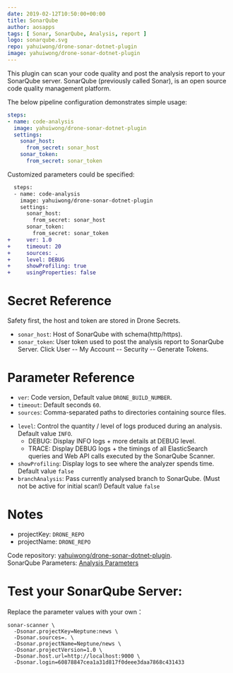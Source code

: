 ```yaml
---
date: 2019-02-12T10:50:00+00:00
title: SonarQube
author: aosapps
tags: [ Sonar, SonarQube, Analysis, report ]
logo: sonarqube.svg
repo: yahuiwong/drone-sonar-dotnet-plugin
image: yahuiwong/drone-sonar-dotnet-plugin
---
```


This plugin can scan your code quality and post the analysis report to your SonarQube server. SonarQube (previously called Sonar), is an open source code quality management platform.

The below pipeline configuration demonstrates simple usage:

```yaml
steps:
- name: code-analysis
  image: yahuiwong/drone-sonar-dotnet-plugin
  settings:
    sonar_host:
      from_secret: sonar_host
    sonar_token:
      from_secret: sonar_token
```

Customized parameters could be specified:

```diff
  steps:
  - name: code-analysis
    image: yahuiwong/drone-sonar-dotnet-plugin
    settings:
      sonar_host:
        from_secret: sonar_host
      sonar_token:
        from_secret: sonar_token
+     ver: 1.0
+     timeout: 20
+     sources: .
+     level: DEBUG
+     showProfiling: true
+     usingProperties: false
```

# Secret Reference

Safety first, the host and token are stored in Drone Secrets.
* `sonar_host`: Host of SonarQube with schema(http/https).
* `sonar_token`: User token used to post the analysis report to SonarQube Server. Click User -- My Account -- Security -- Generate Tokens.


# Parameter Reference

* `ver`: Code version, Default value `DRONE_BUILD_NUMBER`.
* `timeout`: Default seconds `60`.
* `sources`: Comma-separated paths to directories containing source files. 
<!-- * `inclusions`: Comma-delimited list of file path patterns to be included in analysis. When set, only files matching the paths set here will be included in analysis.
* `exclusions`: Comma-delimited list of file path patterns to be excluded from analysis. Example: `**/static/**/*,**/dist/**/*.js`. -->
* `level`: Control the quantity / level of logs produced during an analysis. Default value `INFO`. 
    * DEBUG: Display INFO logs + more details at DEBUG level.
    * TRACE: Display DEBUG logs + the timings of all ElasticSearch queries and Web API calls executed by the SonarQube Scanner.
* `showProfiling`: Display logs to see where the analyzer spends time. Default value `false`
* `branchAnalysis`: Pass currently analysed branch to SonarQube. (Must not be active for initial scan!) Default value `false`

<!-- 
* `usingProperties`: Using the `sonar-project.properties` file in root directory as sonar parameters. (Not include `sonar_host` and
`sonar_token`.) Default value `false` -->


# Notes

* projectKey: `DRONE_REPO`
* projectName: `DRONE_REPO`
<!-- * You could also add a file named `sonar-project.properties` at the root of your project to specify parameters. -->

Code repository: [yahuiwong/drone-sonar-dotnet-plugin](https://github.com/yahuiwong/drone-sonar-dotnet-plugin).  
SonarQube Parameters: [Analysis Parameters](https://docs.sonarqube.org/display/SONAR/Analysis+Parameters)

# Test your SonarQube Server:

Replace the parameter values with your own：

```commandline
sonar-scanner \
  -Dsonar.projectKey=Neptune:news \
  -Dsonar.sources=. \
  -Dsonar.projectName=Neptune/news \
  -Dsonar.projectVersion=1.0 \
  -Dsonar.host.url=http://localhost:9000 \
  -Dsonar.login=60878847cea1a31d817f0deee3daa7868c431433
```
